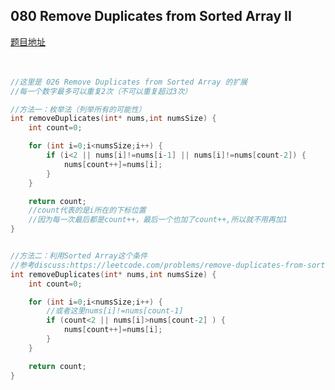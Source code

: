 ## 080 Remove Duplicates from Sorted Array II
[题目地址](https://leetcode.com/problems/remove-duplicates-from-sorted-array-ii/description/)
<br>
<br>
<br>

```c
//这里是 026 Remove Duplicates from Sorted Array 的扩展
//每一个数字最多可以重复2次（不可以重复超过3次）

//方法一：枚举法（列举所有的可能性）
int removeDuplicates(int* nums,int numsSize) {
    int count=0;

    for (int i=0;i<numsSize;i++) {
        if (i<2 || nums[i]!=nums[i-1] || nums[i]!=nums[count-2]) {
            nums[count++]=nums[i];
        }
    }

    return count;
    //count代表的是i所在的下标位置
    //因为每一次最后都是count++，最后一个也加了count++,所以就不用再加1
}


//方法二：利用Sorted Array这个条件
//参考discuss:https://leetcode.com/problems/remove-duplicates-from-sorted-array-ii/discuss/27976/3-6-easy-lines-C++-Java-Python-Ruby
int removeDuplicates(int* nums,int numsSize) {
    int count=0;

    for (int i=0;i<numsSize;i++) {
        //或者这里nums[i]!=nums[count-1]
        if (count<2 || nums[i]>nums[count-2] ) {
            nums[count++]=nums[i];
        }
    }

    return count;
}
```
